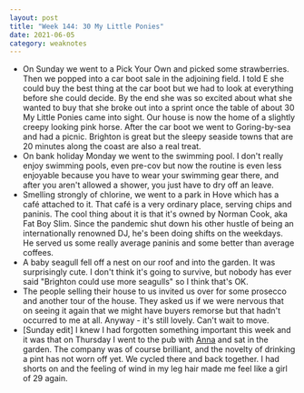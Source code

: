 ```yaml
---
layout: post
title: "Week 144: 30 My Little Ponies"
date: 2021-06-05
category: weaknotes
---
```

* On Sunday we went to a Pick Your Own and picked some strawberries. Then we popped into a car boot sale in the adjoining field. I told E she could buy the best thing at the car boot but we had to look at everything before she could decide. By the end she was so excited about what she wanted to buy that she broke out into a sprint once the table of about 30 My Little Ponies came into sight. Our house is now the home of a slightly creepy looking pink horse. After the car boot we went to Goring-by-sea and had a picnic. Brighton is great but the sleepy seaside towns that are 20 minutes along the coast are also a real treat.
* On bank holiday Monday we went to the swimming pool. I don't really enjoy swimming pools, even pre-cov but now the routine is even less enjoyable because you have to wear your swimming gear there, and after you aren't allowed a shower, you just have to dry off an leave.
* Smelling strongly of chlorine, we went to a park in Hove which has a café attached to it. That café is a very ordinary place, serving chips and paninis. The cool thing about it is that it's owned by Norman Cook, aka Fat Boy Slim. Since the pandemic shut down his other hustle of being an internationally renowned DJ, he's been doing shifts on the weekdays. He served us some really average paninis and some better than average coffees.
* A baby seagull fell off a nest on our roof and into the garden. It was surprisingly cute. I don't think it's going to survive, but nobody has ever said "Brighton could use more seagulls" so I think that's OK.
* The people selling their house to us invited us over for some prosecco and another tour of the house. They asked us if we were nervous that on seeing it again that we might have buyers remorse but that hadn't occurred to me at all. Anyway - it's still lovely. Can't wait to move.
* [Sunday edit] I knew I had forgotten something important this week and it was that on Thursday I went to the pub with [Anna](http://annagoss.co/) and sat in the garden. The company was of course brilliant, and the novelty of drinking a pint has not worn off yet. We cycled there and back together. I had shorts on and the feeling of wind in my leg hair made me feel like a girl of 29 again.
